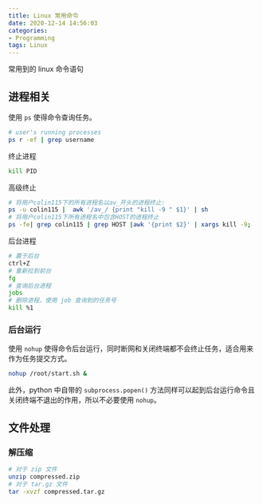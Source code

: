 ```yaml
---
title: Linux 常用命令
date: 2020-12-14 14:56:03
categories:
- Programming
tags: Linux
---
```


常用到的 linux 命令语句

<!-- more -->

## 进程相关

使用 `ps` 使得命令查询任务。

```bash
# user's running processes
ps r -ef | grep username
```

终止进程

```bash
kill PID
```

高级终止

```bash
# 将用户colin115下的所有进程名以av_开头的进程终止:
ps -u colin115 |  awk '/av_/ {print "kill -9 " $1}' | sh
# 将用户colin115下所有进程名中包含HOST的进程终止
ps -fe| grep colin115 | grep HOST |awk '{print $2}' | xargs kill -9;
```

后台进程
```bash
# 置于后台
ctrl+Z
# 重新拉到前台
fg
# 查询后台进程
jobs
# 删除进程，使用 job 查询到的任务号
kill %1 
```

### 后台运行

使用 `nohup` 使得命令后台运行，同时断网和关闭终端都不会终止任务，适合用来作为任务提交方式。

```bash
nohup /root/start.sh &
```

此外，python 中自带的 `subprocess.popen()` 方法同样可以起到后台运行命令且关闭终端不退出的作用，所以不必要使用 `nohup`。

## 文件处理

### 解压缩

```bash
# 对于 zip 文件
unzip compressed.zip
# 对于 tar.gz 文件
tar -xvzf compressed.tar.gz
```